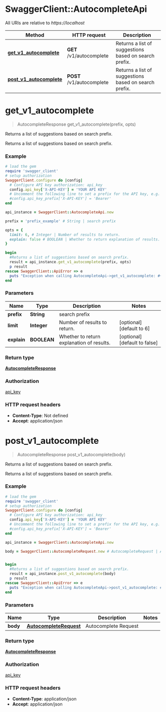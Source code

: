 # SwaggerClient::AutocompleteApi

All URIs are relative to *https://localhost*

Method | HTTP request | Description
------------- | ------------- | -------------
[**get_v1_autocomplete**](AutocompleteApi.md#get_v1_autocomplete) | **GET** /v1/autocomplete | Returns a list of suggestions based on search prefix.
[**post_v1_autocomplete**](AutocompleteApi.md#post_v1_autocomplete) | **POST** /v1/autocomplete | Returns a list of suggestions based on search prefix.


# **get_v1_autocomplete**
> AutocompleteResponse get_v1_autocomplete(prefix, opts)

Returns a list of suggestions based on search prefix.

Returns a list of suggestions based on search prefix.

### Example
```ruby
# load the gem
require 'swagger_client'
# setup authorization
SwaggerClient.configure do |config|
  # Configure API key authorization: api_key
  config.api_key['X-API-KEY'] = 'YOUR API KEY'
  # Uncomment the following line to set a prefix for the API key, e.g. 'Bearer' (defaults to nil)
  #config.api_key_prefix['X-API-KEY'] = 'Bearer'
end

api_instance = SwaggerClient::AutocompleteApi.new

prefix = 'prefix_example' # String | search prefix

opts = { 
  limit: 6, # Integer | Number of results to return.
  explain: false # BOOLEAN | Whether to return explanation of results.
}

begin
  #Returns a list of suggestions based on search prefix.
  result = api_instance.get_v1_autocomplete(prefix, opts)
  p result
rescue SwaggerClient::ApiError => e
  puts "Exception when calling AutocompleteApi->get_v1_autocomplete: #{e}"
end
```

### Parameters

Name | Type | Description  | Notes
------------- | ------------- | ------------- | -------------
 **prefix** | **String**| search prefix | 
 **limit** | **Integer**| Number of results to return. | [optional] [default to 6]
 **explain** | **BOOLEAN**| Whether to return explanation of results. | [optional] [default to false]

### Return type

[**AutocompleteResponse**](AutocompleteResponse.md)

### Authorization

[api_key](../README.md#api_key)

### HTTP request headers

 - **Content-Type**: Not defined
 - **Accept**: application/json



# **post_v1_autocomplete**
> AutocompleteResponse post_v1_autocomplete(body)

Returns a list of suggestions based on search prefix.

Returns a list of suggestions based on search prefix.

### Example
```ruby
# load the gem
require 'swagger_client'
# setup authorization
SwaggerClient.configure do |config|
  # Configure API key authorization: api_key
  config.api_key['X-API-KEY'] = 'YOUR API KEY'
  # Uncomment the following line to set a prefix for the API key, e.g. 'Bearer' (defaults to nil)
  #config.api_key_prefix['X-API-KEY'] = 'Bearer'
end

api_instance = SwaggerClient::AutocompleteApi.new

body = SwaggerClient::AutocompleteRequest.new # AutocompleteRequest | Autocomplete Request


begin
  #Returns a list of suggestions based on search prefix.
  result = api_instance.post_v1_autocomplete(body)
  p result
rescue SwaggerClient::ApiError => e
  puts "Exception when calling AutocompleteApi->post_v1_autocomplete: #{e}"
end
```

### Parameters

Name | Type | Description  | Notes
------------- | ------------- | ------------- | -------------
 **body** | [**AutocompleteRequest**](AutocompleteRequest.md)| Autocomplete Request | 

### Return type

[**AutocompleteResponse**](AutocompleteResponse.md)

### Authorization

[api_key](../README.md#api_key)

### HTTP request headers

 - **Content-Type**: application/json
 - **Accept**: application/json



